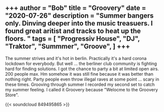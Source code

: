 +++
author = "Bob"
title = "Groovery"
date = "2020-07-26"
description = "Summer bangers only. Dinving deeper into the music treasuers. I found great aritist and tracks to heat up the floors. "
tags = [
    "Progressiv House",
    "DJ",
    "Traktor",
    "Summmer",
    "Groove",
]
+++
---

The summer strives and it's hot in berlin. Practically it's a hard corona lockdown for everybody. But well ... the berliner club community is fighting hard for finding solutions. I got the chance to party a bit at limited open airs. 200 people max. Hm somehow it was still fine because it was better than nothing right. Party people even throw illegal raves at some point ... scary in these times.
Grooving through summer I recorded my second set to catch my summer feeling. I called it Groovery because "Welocme to the Groovery Store".

{{< soundcloud 849495865 >}}